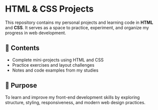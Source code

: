 # HTML & CSS Projects

This repository contains my personal projects and learning code in **HTML** and **CSS**. It serves as a space to practice, experiment, and organize my progress in web development.

## 📁 Contents

- Complete mini-projects using HTML and CSS  
- Practice exercises and layout challenges  
- Notes and code examples from my studies

## 🎯 Purpose

To learn and improve my front-end development skills by exploring structure, styling, responsiveness, and modern web design practices.
